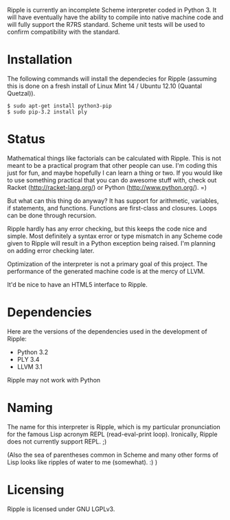 Ripple is currently an incomplete Scheme interpreter coded in Python 3. It will
have eventually have the ability to compile into native machine code and will
fully support the R7RS standard. Scheme unit tests will be used to confirm
compatibility with the standard.

Installation
============

The following commands will install the dependecies for Ripple (assuming this
is done on a fresh install of Linux Mint 14 / Ubuntu 12.10 (Quantal Quetzal)).

```
$ sudo apt-get install python3-pip
$ sudo pip-3.2 install ply
```

Status
======

Mathematical things like factorials can be calculated with Ripple. This is
not meant to be a practical program that other people can use. I'm coding
this just for fun, and maybe hopefully I can learn a thing or two. If you
would like to use something practical that you can do awesome stuff with,
check out Racket (http://racket-lang.org/) or Python
(http://www.python.org/). =)

But what can this thing do anyway? It has support for arithmetic,
variables, if statements, and functions. Functions are first-class and
closures. Loops can be done through recursion.

Ripple hardly has any error checking, but this keeps the code nice and
simple. Most definitely a syntax error or type mismatch in any Scheme code
given to Ripple will result in a Python exception being raised. I'm
planning on adding error checking later.

Optimization of the interpreter is not a primary goal of this project. The
performance of the generated machine code is at the mercy of LLVM.

It'd be nice to have an HTML5 interface to Ripple.

Dependencies
============

Here are the versions of the dependencies used in the development of Ripple:

* Python 3.2
* PLY 3.4
* LLVM 3.1

Ripple may not work with Python 

Naming
======

The name for this interpreter is Ripple, which is my particular
pronunciation for the famous Lisp acronym REPL (read-eval-print loop).
Ironically, Ripple does not currently support REPL. ;)

(Also the sea of parentheses common in Scheme and many other forms of Lisp
looks like ripples of water to me (somewhat). :) )

Licensing
=========

Ripple is licensed under GNU LGPLv3.

